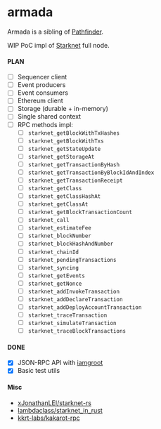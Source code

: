 # armada
Armada is a sibling of [Pathfinder](https://github.com/eqlabs/pathfinder).

WIP PoC impl of [Starknet](https://www.starknet.io/en) full node.

#### PLAN
- [ ] Sequencer client
- [ ] Event producers
- [ ] Event consumers
- [ ] Ethereum client
- [ ] Storage (durable + in-memory)
- [ ] Single shared context
- [ ] RPC methods impl:
  - [ ] `starknet_getBlockWithTxHashes`
  - [ ] `starknet_getBlockWithTxs`
  - [ ] `starknet_getStateUpdate`
  - [ ] `starknet_getStorageAt`
  - [ ] `starknet_getTransactionByHash`
  - [ ] `starknet_getTransactionByBlockIdAndIndex`
  - [ ] `starknet_getTransactionReceipt`
  - [ ] `starknet_getClass`
  - [ ] `starknet_getClassHashAt`
  - [ ] `starknet_getClassAt`
  - [ ] `starknet_getBlockTransactionCount`
  - [ ] `starknet_call`
  - [ ] `starknet_estimateFee`
  - [ ] `starknet_blockNumber`
  - [ ] `starknet_blockHashAndNumber`
  - [ ] `starknet_chainId`
  - [ ] `starknet_pendingTransactions`
  - [ ] `starknet_syncing`
  - [ ] `starknet_getEvents`
  - [ ] `starknet_getNonce`
  - [ ] `starknet_addInvokeTransaction`
  - [ ] `starknet_addDeclareTransaction`
  - [ ] `starknet_addDeployAccountTransaction`
  - [ ] `starknet_traceTransaction`
  - [ ] `starknet_simulateTransaction`
  - [ ] `starknet_traceBlockTransactions`

#### DONE
- [x] JSON-RPC API with [iamgroot](https://github.com/sergey-melnychuk/iamgroot)
- [x] Basic test utils

#### Misc
- [xJonathanLEI/starknet-rs](https://github.com/xJonathanLEI/starknet-rs)
- [lambdaclass/starknet_in_rust](https://github.com/lambdaclass/starknet_in_rust)
- [kkrt-labs/kakarot-rpc](https://github.com/kkrt-labs/kakarot-rpc)
